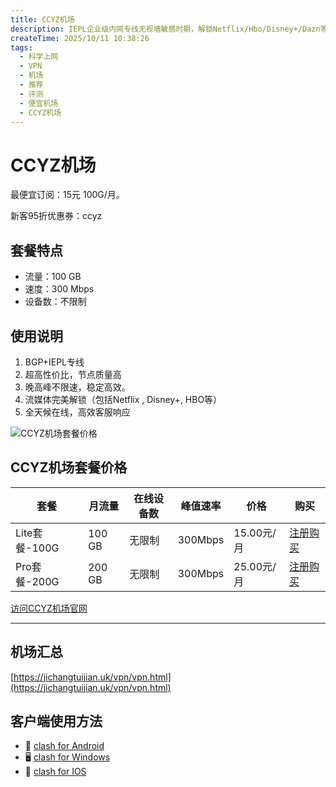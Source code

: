 ```yaml
---
title: CCYZ机场
description: IEPL企业级内网专线无视墙敏感时期，解锁Netflix/Hbo/Disney+/Dazn等流媒体，最低15元/月
createTime: 2025/10/11 10:38:26
tags:
  - 科学上网
  - VPN
  - 机场
  - 推荐
  - 评测
  - 便宜机场
  - CCYZ机场
---
```


# CCYZ机场

最便宜订阅：15元 100G/月。

新客95折优惠券：ccyz

## 套餐特点

- 流量：100 GB
- 速度：300 Mbps
- 设备数：不限制

## 使用说明

1. BGP+IEPL专线
2. 超高性价比，节点质量高
3. 晚高峰不限速，稳定高效。
4. 流媒体完美解锁（包括Netflix , Disney+, HBO等）
5. 全天候在线，高效客服响应

![CCYZ机场套餐价格](/assets/ccyz.png "CCYZ机场套餐价格")

## CCYZ机场套餐价格

| 套餐 | 月流量 | 在线设备数 | 峰值速率 | 价格 | 购买 |
| --- | --- | --- | --- | --- | --- |
| Lite套餐-100G  | 100 GB | 无限制 | 300Mbps | 15.00元/月 | [注册购买](hhttps://a.suola.link/ccyz) |
| Pro套餐-200G | 200 GB | 无限制 |300Mbps | 25.00元/月 | [注册购买](hhttps://a.suola.link/ccyz) |


[访问CCYZ机场官网](hhttps://a.suola.link/ccyz)

---------


## 机场汇总

[https://jichangtuijian.uk/vpn/vpn.html](https://jichangtuijian.uk/vpn/vpn.html)

## 客户端使用方法

- 📱 [clash for Android](https://jichangtuijian.uk/article/clashforAndroid.html)
- 🖥 [clash for Windows](https://jichangtuijian.uk/article/clash.html)
- 🍎 [clash for IOS](https://jichangtuijian.uk/article/Shadowrocket.html)